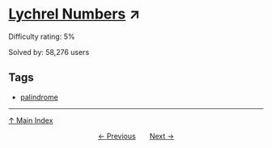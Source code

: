 # [Lychrel Numbers](https://projecteuler.net/problem=55) ↗️

Difficulty rating: 5%

Solved by: 58,276 users
## Tags

- [palindrome](../tags/palindrome.md)



---

[↑ Main Index](../README.md)


<div align=center><a href='54.md'>← Previous</a> &nbsp;&nbsp; &nbsp;&nbsp;  <a href='56.md'>Next →</a></div>
